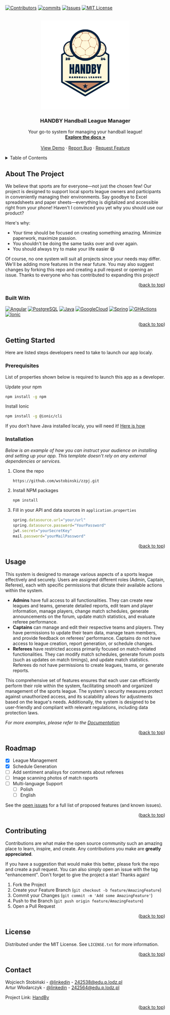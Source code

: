 <!-- Improved compatibility of back to top link: See: https://github.com/othneildrew/Best-README-Template/pull/73 -->
<a name="readme-top"></a>
<!--
*** Thanks for checking out the Best-README-Template. If you have a suggestion
*** that would make this better, please fork the repo and create a pull request
*** or simply open an issue with the tag "enhancement".
*** Don't forget to give the project a star!
*** Thanks again! Now go create something AMAZING! :D
-->



<!-- PROJECT SHIELDS -->
<!--
*** I'm using markdown "reference style" links for readability.
*** Reference links are enclosed in brackets [ ] instead of parentheses ( ).
*** See the bottom of this document for the declaration of the reference variables
*** for contributors-url, commits-url, etc. This is an optional, concise syntax you may use.
*** https://www.markdownguide.org/basic-syntax/#reference-style-links
-->
[![Contributors][contributors-shield]][contributors-url]
[![commits][commits-shield]][commits-url]
[![Issues][issues-shield]][issues-url]
[![MIT License][license-shield]][license-url]



<!-- PROJECT LOGO -->
<br />
<div align="center">
  <a href="https://github.com/wstobinski/zzpj">
    <img src="readmeUtil/logo.png" alt="Logo" width="280" height="280">
  </a>

  <h3 align="center">HANDBY Handball League Manager</h3>

  <p align="center">
    Your go-to system for managing your handball league!
    <br />
    <a href="https://github.com/othneildrew/Best-README-Template"><strong>Explore the docs »</strong></a>
    <br />
    <br />
    <a href="https://github.com/othneildrew/Best-README-Template">View Demo</a>
    ·
    <a href="https://github.com/wstobinski/zzpj/issues">Report Bug</a>
    ·
    <a href="https://github.com/wstobinski/zzpj/issues">Request Feature</a>
  </p>
</div>



<!-- TABLE OF CONTENTS -->
<details>
  <summary>Table of Contents</summary>
  <ol>
    <li>
      <a href="#about-the-project">About The Project</a>
      <ul>
        <li><a href="#built-with">Built With</a></li>
      </ul>
    </li>
    <li>
      <a href="#getting-started">Getting Started</a>
      <ul>
        <li><a href="#prerequisites">Prerequisites</a></li>
        <li><a href="#installation">Installation</a></li>
      </ul>
    </li>
    <li><a href="#usage">Usage</a></li>
    <li><a href="#roadmap">Roadmap</a></li>
    <li><a href="#contributing">Contributing</a></li>
    <li><a href="#license">License</a></li>
    <li><a href="#contact">Contact</a></li>
  </ol>
</details>



<!-- ABOUT THE PROJECT -->
## About The Project

We believe that sports are for everyone—not just the chosen few! Our project is designed to support local sports league owners and participants in conveniently managing their environments. Say goodbye to Excel spreadsheets and paper sheets—everything is digitalized and accessible right from your phone! Haven't I convinced you yet why you should use our product?

Here's why:

* Your time should be focused on creating something amazing. Minimize paperwork, maximize passion.
* You shouldn't be doing the same tasks over and over again.
* You should always try to make your life easier 😄
  
Of course, no one system will suit all projects since your needs may differ. We'll be adding more features in the near future. You may also suggest changes by forking this repo and creating a pull request or opening an issue. Thanks to everyone who has contributed to expanding this project!

<p align="right">(<a href="#readme-top">back to top</a>)</p>



### Built With

[![Angular][Angular.io]][Angular-url]
[![PostgreSQL][PostgreSQL]][PostgreSQL-url]
[![Java][Java]][Java-url]
[![GoogleCloud][GoogleCloud]][GoogleCloud-url]
[![Spring][Spring]][Spring-url]
[![GHActions][GHActions]][GHActions-url]
[![Ionic][Ionic]][Ionic-url]


<p align="right">(<a href="#readme-top">back to top</a>)</p>



<!-- GETTING STARTED -->
## Getting Started

Here are listed steps developers need to take to launch our app localy.

### Prerequisites

List of properties shown below is required to launch this app as a developer.

Update your npm
  ```sh
  npm install -g npm
  ```
Install Ionic
  ```sh
  npm install -g @ionic/cli
  ```
If you don't have Java installed localy, you will need it! [Here is how](https://www.java.com/en/download/help/windows_manual_download.html)

### Installation

_Below is an example of how you can instruct your audience on installing and setting up your app. This template doesn't rely on any external dependencies or services._

1. Clone the repo
   
   ```sh
   https://github.com/wstobinski/zzpj.git
   ```
2. Install NPM packages
   ```sh
   npm install
   ```
3. Fill in your API and data sources in `application.properties`
   ```js
   spring.datasource.url="your/url"
   spring.datasource.password="YourPassword"
   jwt.secret="yourSecretKey"
   mail.password="yourMailPassword"
   ```

<p align="right">(<a href="#readme-top">back to top</a>)</p>



<!-- USAGE EXAMPLES -->
## Usage

This system is designed to manage various aspects of a sports league effectively and securely. Users are assigned different roles (Admin, Captain, Referee), each with specific permissions that dictate their available actions within the system.

- **Admins** have full access to all functionalities. They can create new leagues and teams, generate detailed reports, edit team and player information, manage players, change match schedules, generate announcements on the forum, update match statistics, and evaluate referee performance.
- **Captains** can manage and edit their respective teams and players. They have permissions to update their team data, manage team members, and provide feedback on referees' performance. Captains do not have access to league creation, report generation, or schedule changes.
- **Referees** have restricted access primarily focused on match-related functionalities. They can modify match schedules, generate forum posts (such as updates on match timings), and update match statistics. Referees do not have permissions to create leagues, teams, or generate reports.

This comprehensive set of features ensures that each user can efficiently perform their role within the system, facilitating smooth and organized management of the sports league. The system's security measures protect against unauthorized access, and its scalability allows for adjustments based on the league's needs. Additionally, the system is designed to be user-friendly and compliant with relevant regulations, including data protection laws.

_For more examples, please refer to the [Documentation](https://example.com)_

<p align="right">(<a href="#readme-top">back to top</a>)</p>



<!-- ROADMAP -->
## Roadmap

- [x] League Management
- [x] Schedule Generation
- [ ] Add sentiment analisys for comments about referees
- [ ] Image scanning photos of match raports 
- [ ] Multi-language Support
    - [ ] Polish
    - [ ] English

See the [open issues](https://github.com/wstobinski/zzpj/issues) for a full list of proposed features (and known issues).

<p align="right">(<a href="#readme-top">back to top</a>)</p>



<!-- CONTRIBUTING -->
## Contributing

Contributions are what make the open source community such an amazing place to learn, inspire, and create. Any contributions you make are **greatly appreciated**.

If you have a suggestion that would make this better, please fork the repo and create a pull request. You can also simply open an issue with the tag "enhancement".
Don't forget to give the project a star! Thanks again!

1. Fork the Project
2. Create your Feature Branch (`git checkout -b feature/AmazingFeature`)
3. Commit your Changes (`git commit -m 'Add some AmazingFeature'`)
4. Push to the Branch (`git push origin feature/AmazingFeature`)
5. Open a Pull Request

<p align="right">(<a href="#readme-top">back to top</a>)</p>



<!-- LICENSE -->
## License

Distributed under the MIT License. See `LICENSE.txt` for more information.

<p align="right">(<a href="#readme-top">back to top</a>)</p>



<!-- CONTACT -->
## Contact

Wojciech Stobiński - [@linkedin](https://www.linkedin.com/in/wojtek-stobiński-3124b5217) - 242538@edu.p.lodz.pl\
Artur Włodarczyk - [@linkedin](https://www.linkedin.com/in/artur-w%C5%82odarczyk/) - 242564@edu.p.lodz.pl

Project Link: [HandBy](https://github.com/wstobinski/zzpj)

<p align="right">(<a href="#readme-top">back to top</a>)</p>



<!-- MARKDOWN LINKS & IMAGES -->
<!-- https://www.markdownguide.org/basic-syntax/#reference-style-links -->
[contributors-shield]: https://img.shields.io/badge/Contributors-6-blue?style=for-the-badge
[contributors-url]: https://github.com/wstobinski/zzpj/graphs/contributors

[commits-shield]: https://img.shields.io/github/commit-activity/t/wstobinski/zzpj?style=for-the-badge&color=%231FB141
[commits-url]: https://github.com/wstobinski/zzpj/commits/main/

[stars-shield]: https://img.shields.io/github/stars/othneildrew/Best-README-Template.svg?style=for-the-badge
[stars-url]: https://github.com/othneildrew/Best-README-Template/stargazers

[issues-shield]: https://img.shields.io/github/issues/wstobinski/zzpj?style=for-the-badge&logo=GitBook&label=Issues
[issues-url]: https://github.com/wstobinski/zzpj/issues

[license-shield]: https://img.shields.io/github/license/wstobinski/zzpj?style=for-the-badge&color=%23C71D23
[license-url]: https://github.com/wstobinski/zzpj/blob/main/LICENSE

[product-screenshot]: images/screenshot.png

[Spring]: https://img.shields.io/badge/spring-%236DB33F.svg?style=for-the-badge&logo=spring&logoColor=white
[Spring-url]: https://spring.io/projects/spring-boot/
[PostgreSQL]: https://img.shields.io/badge/postgres-%23316192.svg?style=for-the-badge&logo=postgresql&logoColor=white
[PostgreSQL-url]: https://www.postgresql.org.pl/
[GoogleCloud]: https://img.shields.io/badge/GoogleCloud-%234285F4.svg?style=for-the-badge&logo=google-cloud&logoColor=white
[GoogleCloud-url]: https://cloud.google.com/
[Angular.io]: https://img.shields.io/badge/Angular-DD0031?style=for-the-badge&logo=angular&logoColor=white
[Angular-url]: https://angular.io/
[GHActions]: https://img.shields.io/badge/github%20actions-%232671E5.svg?style=for-the-badge&logo=githubactions&logoColor=white
[GHActions-url]: https://docs.github.com/en/actions
[Java]: https://img.shields.io/badge/java-%23ED8B00.svg?style=for-the-badge&logo=openjdk&logoColor=white
[Java-url]: https://www.java.com/pl/
[Ionic]: https://img.shields.io/badge/Ionic-%233880FF.svg?style=for-the-badge&logo=Ionic&logoColor=white
[Ionic-url]: https://ionicframework.com/docs

